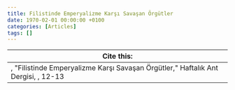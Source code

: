 ```yaml
---
title: Filistinde Emperyalizme Karşı Savaşan Örgütler
date: 1970-02-01 00:00:00 +0100
categories: [Articles]
tags: []
---
```




| Cite this:   |
|--------|
| , "Filistinde Emperyalizme Karşı Savaşan Örgütler," Haftalık Ant Dergisi, , 12-13 

